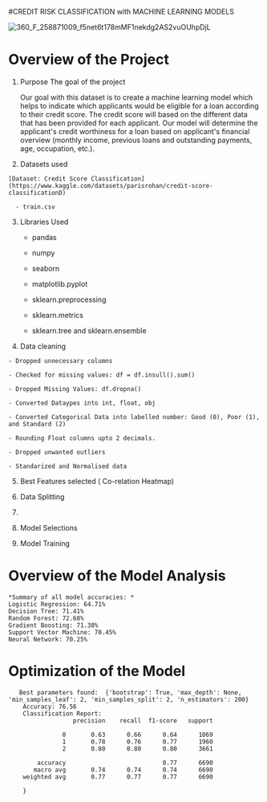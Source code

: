 #CREDIT RISK CLASSIFICATION with MACHINE LEARNING MODELS

![360_F_258871009_f5net6t178mMF1nekdg2AS2vuOUhpDjL](https://github.com/spoudel977/project4/assets/105176210/a2e7f5cc-ee19-417c-8d97-a09e9b321da0)

# Overview of the Project 
   1. Purpose
      The goal of the project 
      
      Our goal with this dataset is to create a machine learning model which helps to indicate which applicants would be eligible for a loan according to their credit score. The credit score will based on the different data that has been provided for each applicant. Our model will determine the applicant's credit worthiness for a loan based on applicant's financial overview (monthly income, previous loans and outstanding payments, age, occupation, etc.).
   
   2.  Datasets used


    [Dataset: Credit Score Classification](https://www.kaggle.com/datasets/parisrohan/credit-score-classificationD)

      - train.csv

      

   3. Libraries Used 

      - pandas
      
      - numpy
      
      - seaborn
      
      - matplotlib.pyplot
      
      - sklearn.preprocessing
      
      - sklearn.metrics
        
      - sklearn.tree and sklearn.ensemble




                           
   5. Data cleaning
     
    - Dropped unnecessary columns
      
    - Checked for missing values: df = df.insull().sum()
    
    - Dropped Missing Values: df.dropna()
    
    - Converted Dataypes into int, float, obj
    
    - Converted Categorical Data into labelled number: Good (0), Poor (1), and Standard (2)

    - Rounding Float columns upto 2 decimals.

    - Dropped unwanted outliers 

    - Standarized and Normalised data

    

    
   5.  Best Features selected ( Co-relation Heatmap)

      

   7.  Data Splitting
   8. 

      
   9.  Model Selections

   10.  Model Training
      
      
   
   

# Overview of the Model Analysis 
    *Summary of all model accuracies: *
    Logistic Regression: 64.71%
    Decision Tree: 71.41%
    Random Forest: 72.68%
    Gradient Boosting: 71.38%
    Support Vector Machine: 70.45%
    Neural Network: 70.25%
    
    
# Optimization of the Model 
       Best parameters found:  {'bootstrap': True, 'max_depth': None, 'min_samples_leaf': 2, 'min_samples_split': 2, 'n_estimators': 200}
        Accuracy: 76.56
        Classification Report:
                      precision    recall  f1-score   support

                   0       0.63      0.66      0.64      1069
                   1       0.78      0.76      0.77      1960
                   2       0.80      0.80      0.80      3661

            accuracy                           0.77      6690
           macro avg       0.74      0.74      0.74      6690
        weighted avg       0.77      0.77      0.77      6690

        }
        
